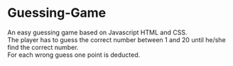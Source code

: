 # Guessing-Game

An easy guessing game based on Javascript HTML and CSS.  
The player has to guess the correct number between 1 and 20 until he/she find the correct number.  
For each wrong guess one point is deducted.  

